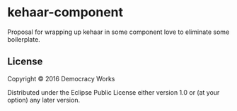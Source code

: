 # kehaar-component

Proposal for wrapping up kehaar in some component love to eliminate some boilerplate.

## License

Copyright © 2016 Democracy Works

Distributed under the Eclipse Public License either version 1.0 or (at
your option) any later version.
